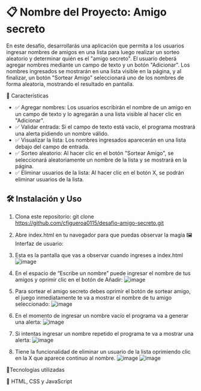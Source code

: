 # 📋 Nombre del Proyecto: Amigo secreto
En este desafío, desarrollarás una aplicación que permita a los usuarios ingresar nombres de amigos en una lista para luego realizar un sorteo aleatorio y determinar quién es el "amigo secreto".
El usuario deberá agregar nombres mediante un campo de texto y un botón "Adicionar". Los nombres ingresados se mostrarán en una lista visible en la página, y al finalizar, un botón "Sortear Amigo" seleccionará uno de los nombres de forma aleatoria, mostrando el resultado en pantalla.

🚀 Características
- ✅ Agregar nombres: Los usuarios escribirán el nombre de un amigo en un campo de texto y lo agregarán a una lista visible al hacer clic en "Adicionar".
- ✅  Validar entrada: Si el campo de texto está vacío, el programa mostrará una alerta pidiendo un nombre válido.
- ✅  Visualizar la lista: Los nombres ingresados aparecerán en una lista debajo del campo de entrada.
- ✅ Sorteo aleatorio: Al hacer clic en el botón "Sortear Amigo", se seleccionará aleatoriamente un nombre de la lista y se mostrará en la página.
- ✅ Eliminar usuarios de la lista: Al hacer clic en el botón X, se podrán eliminar usuarios de la lista.

## 🛠 Instalación y Uso

1. Clona este repositorio:
   git clone https://github.com/cfigueroa0115/desafio-amigo-secreto.git
  
2. Abre index.html en tu navegador para que puedas observar la magia
🖼 Interfaz de usuario:
1.	Esta es la pantalla que vas a observar cuando ingreses a index.html
![image](https://github.com/user-attachments/assets/aec89186-f834-48ad-870c-9017c3e4aefe)

2.	En el espacio de “Escribe un nombre” puede ingresar el nombre de tus amigos y oprimir clic en el botón de Añadir:
 ![image](https://github.com/user-attachments/assets/3d6658d1-bc49-4b6b-87db-53950d505f20)

3.	Para sortear el amigo secreto debes oprimir el botón de sortear amigo, el juego inmediatamente te va a mostrar el nombre de tu amigo seleccionado:
 ![image](https://github.com/user-attachments/assets/80287557-6acb-4f23-b7d6-0498d9054ad7)

4.	En el momento de ingresar un nombre vacío el programa va a generar una alerta:
![image](https://github.com/user-attachments/assets/27498935-f946-4aa8-a070-5772cf4b258a)
 
5.	Si intentas ingresar un nombre repetido el programa te va a mostrar una alerta:
![image](https://github.com/user-attachments/assets/48e3fdeb-c015-47d8-87d4-f5a748d2bef7)
 
6.	Tiene la funcionalidad de eliminar un usuario de la lista oprimiendo clic en la X que aparece continuo al nombre.
![image](https://github.com/user-attachments/assets/84a5b2b6-b8a4-4084-80b2-1dc6e201367c)
![image](https://github.com/user-attachments/assets/4db3fcec-3638-4d2b-87c2-a2821115af9d)
 
🔧Tecnologías utilizadas

🎨 HTML, CSS y JavaScript

